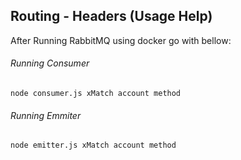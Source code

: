 ## Routing - Headers (Usage Help)

After Running RabbitMQ using docker go with bellow:

###### Running Consumer

```shell
node consumer.js xMatch account method

```

###### Running Emmiter

```shell
node emitter.js xMatch account method
```
